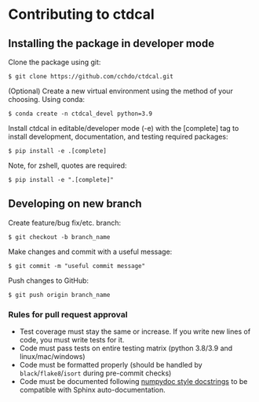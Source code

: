 # Contributing to ctdcal

## Installing the package in developer mode
Clone the package using git:

```
$ git clone https://github.com/cchdo/ctdcal.git
```

(Optional) Create a new virtual environment using the method of your choosing. Using conda:

```
$ conda create -n ctdcal_devel python=3.9
```

Install ctdcal in editable/developer mode (-e) with the [complete] tag to install development, documentation, and testing required packages:

```
$ pip install -e .[complete]
```

Note, for zshell, quotes are required:

```
$ pip install -e ".[complete]"
```

## Developing on new branch
Create feature/bug fix/etc. branch:

```
$ git checkout -b branch_name
```

Make changes and commit with a useful message:

```
$ git commit -m "useful commit message"
```

Push changes to GitHub:

```
$ git push origin branch_name
```

### Rules for pull request approval
* Test coverage must stay the same or increase. If you write new lines of code, you must write tests for it.
* Code must pass tests on entire testing matrix (python 3.8/3.9 and linux/mac/windows)
* Code must be formatted properly (should be handled by `black`/`flake8`/`isort` during pre-commit checks)
* Code must be documented following [numpydoc style docstrings](https://numpydoc.readthedocs.io/en/latest/format.html) to be compatible with Sphinx auto-documentation.
